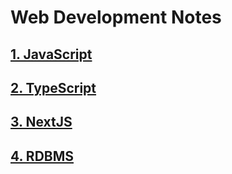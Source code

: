 # Web Development Notes 

## [1. JavaScript](js/README.md)

## [2. TypeScript](ts/README.md)

## [3. NextJS](nextjs/README.md)

## [4. RDBMS](rdbms/README.md)